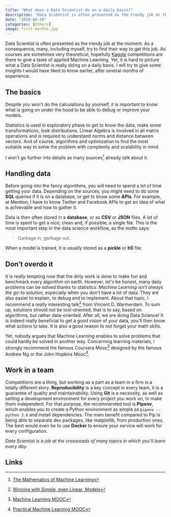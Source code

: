 ```yaml
---
title: "What does a Data Scientist do on a daily basis?"
description: "Data Scientist is often presented as the trendy job at the moment. As a consequence, many, including myself, try to find their way to get this job."
date: "2018-08-20"
categories: [Others]
image: first-months.jpg
---
```


Data Scientist is often presented as the trendy job at the moment. As a consequence, many, including myself, try to find their way to get this job. As courses are sometimes very theoretical, hopefully [Kaggle](https://www.kaggle.com/) competitions are there to give a taste of applied Machine Learning. Yet, it is hard to picture what a Data Scientist is really doing on a daily basis. I will try to give some insights I would have liked to know earlier, after several months of experience.

## The basics

Despite you won't do the calculations by yourself, it is important to know what is going on under the hood to be able to debug or improve your models.

Statistics is used in exploratory phase to get to know the data, make some transformations, look distributions.
Linear Algebra is involved in all matrix operations and is required to understand norms and distance between vectors.
And of course, algorithms and optimization to find the most suitable way to solve the problem with complexity and scalability in mind.

I won't go further into details as many sources[^1] already talk about it.

## Handling data

Before going into the fancy algorithms, you will need to spend a lot of time getting your data. Depending on the sources, you might need to do some **SQL** queries if it is on a database, or get to know some **APIs**. For example, at Mention, I have to know Twitter and Facebook APIs to get an idea of what is achievable and how to gather it.

Data is then often stored in a **database**, or as **CSV** or **JSON** files. A lot of time is spent to get a nice, clean and, if possible, a single file. This is the most important step in the data science workflow, as the motto says:

> Garbage in, garbage out.

When a model is trained, it is usually stored as a **pickle** or **h5** file.

## Don’t overdo it

It is really tempting now that the dirty work is done to make fun and benchmark every algorithm on earth. However, let's be honest, many daily problems can be solved thanks to statistics. _Machine Learning isn't always the go-to solution_, especially when you don't have a lot of data. They are also easier to explain, to debug and to implement. About that topic, I recommend a really interesting talk[^2] from Vincent D. Warmerdam. To sum up, solutions should not be tool-oriented, that is to say, based on algorithms, but rather data-oriented. After all, we are doing Data Science! It is indeed really beneficial to get a good vision of your data, you'll then know what actions to take. It is also a good reason to not forget your math skills.

Yet, nobody argues that Machine Learning enables to solve problems that could hardly be solved in another way. Concerning learning materials, I strongly recommend the famous Coursera Mooc[^3] designed by the famous Andrew Ng or the John Hopkins Mooc[^4].

## Work in a team

Competitions are a thing, but working as a part as a team in a firm is a totally different story. **Reproducibility** is a key concept in every team, it is a guarantee of quality and maintainability. Using **Git** is a necessity, as well as setting a development environment for every project you work on, to make them independent. For that purpose, the recommended tool is **Pipenv**, which enables you to create a Python environment as simple as `pipenv --python 3.6` and install dependencies. The main benefit compared to Pip is being able to separate dev packages, like matplotlib, from production ones. The best would even be to use **Docker** to ensure your service will work for every configuration.

_Data Scientist is a job at the crossroads of many topics in which you'll learn every day._

## Links

[^1]: [The Mathematics of Machine Learning](https://towardsdatascience.com/the-mathematics-of-machine-learning-894f046c568)
[^2]: [Winning with Simple, even Linear, Models](https://www.youtube.com/watch?v=68ABAU_V8qI)
[^3]: [Machine Learning MOOC](https://www.coursera.org/course/ml)
[^4]: [Practical Machine Learning MOOC](https://fr.coursera.org/learn/practical-machine-learning)
